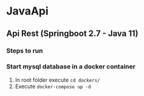 # JavaApi

## Api Rest (Springboot 2.7 -  Java 11)

### Steps to run

### Start mysql database in a docker container

1. In root folder execute `cd dockers/`
2. Execute `docker-compose up -d`

